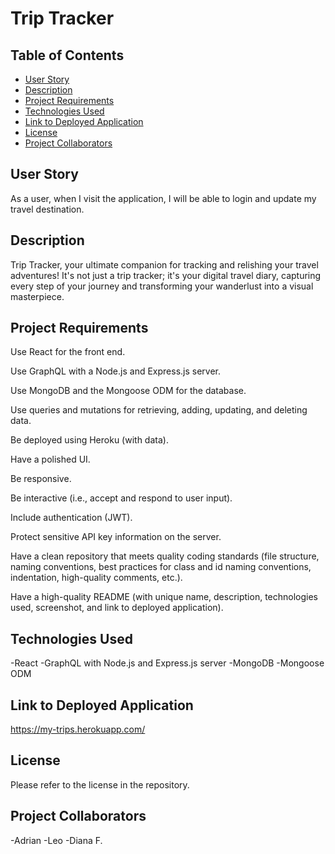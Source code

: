 # Trip Tracker

## Table of Contents

- [User Story](#user-story)
- [Description](#description)
- [Project Requirements](#project-requirements)
- [Technologies Used](#technologies-used)
- [Link to Deployed Application](#link-to-deployed-application)
- [License](#license)
- [Project Collaborators](#project-collaborators)

## User Story

As a user, when I visit the application, I will be able to login and update my travel destination.

## Description

Trip Tracker, your ultimate companion for tracking and relishing your travel adventures! It's not just a trip tracker; it's your digital travel diary, capturing every step of your journey and transforming your wanderlust into a visual masterpiece.

## Project Requirements

Use React for the front end.

Use GraphQL with a Node.js and Express.js server.

Use MongoDB and the Mongoose ODM for the database.

Use queries and mutations for retrieving, adding, updating, and deleting data.

Be deployed using Heroku (with data).

Have a polished UI.

Be responsive.

Be interactive (i.e., accept and respond to user input).

Include authentication (JWT).

Protect sensitive API key information on the server.

Have a clean repository that meets quality coding standards (file structure, naming conventions, best practices for class and id naming conventions, indentation, high-quality comments, etc.).

Have a high-quality README (with unique name, description, technologies used, screenshot, and link to deployed application).

## Technologies Used

-React
-GraphQL with Node.js and Express.js server
-MongoDB
-Mongoose ODM

## Link to Deployed Application
https://my-trips.herokuapp.com/
## License

Please refer to the license in the repository.

## Project Collaborators

-Adrian
-Leo
-Diana F.

